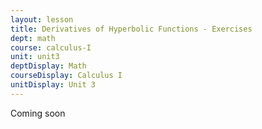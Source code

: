 ```yaml
---
layout: lesson
title: Derivatives of Hyperbolic Functions - Exercises
dept: math
course: calculus-I
unit: unit3
deptDisplay: Math
courseDisplay: Calculus I
unitDisplay: Unit 3
---
```


Coming soon



